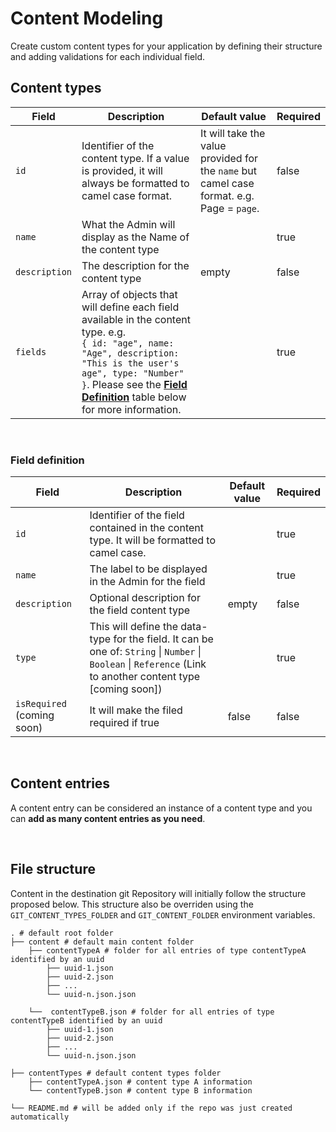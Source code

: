 
# Content Modeling
Create custom content types for your application by defining their structure and adding validations for each individual field.

## Content types

| Field       | Description | Default value | Required|
| ----------- | ----------- | -----   | ----    |
| `id` | Identifier of the content type. If a value is provided, it will always be formatted to camel case format. | It will take the value provided for the `name` but camel case format. e.g. Page = `page`. | false
| `name`   | What the Admin will display as the Name of the content type | | true
| `description`   | The description for the content type | empty | false
| `fields`   | Array of objects that will define each field available in the content type. e.g. <br/> `{ id: "age", name: "Age", description: "This is the user's age", type: "Number" }`. Please see the [**Field Definition**](#field-definition) table below for more information. | | true

<br/>

### Field definition

| Field      | Description | Default value | Required|
| ---------- | ----------- | ------- | ------- |
| `id` | Identifier of the field contained in the content type. It will be formatted to camel case. | | true
| `name`   | The label to be displayed in the Admin for the field | | true
| `description`   | Optional description for the field content type | empty | false
| `type`   | This will define the data-type for the field. It can be one of: `String` &#124; `Number` &#124; `Boolean` &#124; `Reference` (Link to another content type [coming soon]) | | true
| `isRequired` (coming soon)   | It will make the filed required if true | false | false

<br/>

## Content entries
A content entry can be considered an instance of a content type and you can **add as many content entries as you need**.

<br/>

## File structure
Content in the destination git Repository will initially follow the structure proposed below. This structure also be overriden using the `GIT_CONTENT_TYPES_FOLDER` and `GIT_CONTENT_FOLDER` environment variables.


    . # default root folder
    ├── content # default main content folder
        ├── contentTypeA # folder for all entries of type contentTypeA identified by an uuid
            ├── uuid-1.json
            ├── uuid-2.json
            ├── ...
            └── uuid-n.json.json

        └──  contentTypeB.json # folder for all entries of type contentTypeB identified by an uuid
            ├── uuid-1.json
            ├── uuid-2.json
            ├── ...
            └── uuid-n.json.json

    ├── contentTypes # default content types folder
        ├── contentTypeA.json # content type A information
        └── contentTypeB.json # content type B information

    └── README.md # will be added only if the repo was just created automatically
